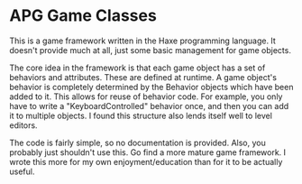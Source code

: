 APG Game Classes
================

This is a game framework written in the Haxe programming language. It doesn't
provide much at all, just some basic management for game objects. 

The core idea in the framework is that each game object has a set of behaviors
and attributes. These are defined at runtime. A game object's behavior is
completely determined by the Behavior objects which have been added to it. This
allows for reuse of behavior code. For example, you only have to write a
"KeyboardControlled" behavior once, and then you can add it to multiple objects.
I found this structure also lends itself well to level editors.

The code is fairly simple, so no documentation is provided. Also, you probably
just shouldn't use this. Go find a more mature game framework. I wrote this
more for my own enjoyment/education than for it to be actually useful.